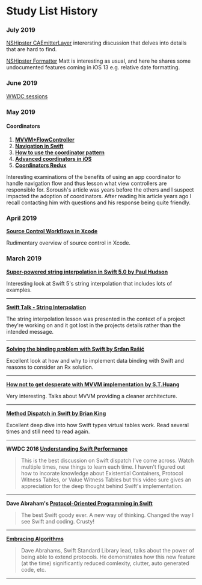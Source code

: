 # Study List History

### July 2019

[NSHipster CAEmitterLayer](https://nshipster.com/caemitterlayer/) interersting discussion that delves into details that are hard to find.

[NSHipster Formatter](https://nshipster.com/formatter/) Matt is interesting as usual, and here he shares some undocumented features coming in iOS 13 e.g. relative date formatting.

### June 2019

[WWDC sessions](https://github.com/NormanBitSolace/Study-List/blob/master/WWDC%202019.md)

### May 2019

#### Coordinators

1. **[MVVM+FlowController](http://merowing.info/2016/01/improve-your-ios-architecture-with-flowcontrollers)**
1. **[Navigation in Swift](https://www.swiftbysundell.com/posts/navigation-in-swift?rq=coordinator)**
1. **[How to use the coordinator pattern](https://www.hackingwithswift.com/articles/71/how-to-use-the-coordinator-pattern-in-ios-apps)**
1. **[Advanced coordinators in iOS](https://www.hackingwithswift.com/articles/175/advanced-coordinator-pattern-tutorial-ios)**
1. **[Coordinators Redux](http://khanlou.com/2015/10/coordinators-redux/)**

Interesting examinations of the benefits of using an app coordinator to handle navigation flow and thus lesson what view controllers are responsible for. Soroush's article was years before the others and I suspect impacted the adoption of coordinators. After reading his article years ago I recall contacting him with questions and his response being quite friendly.

### April 2019

**[Source Control Workflows in Xcode](https://developer.apple.com/videos/play/wwdc2018/418/)**

Rudimentary overview of source control in Xcode.


### March 2019

**[Super-powered string interpolation in Swift 5.0 by Paul Hudson](https://www.hackingwithswift.com/articles/178/super-powered-string-interpolation-in-swift-5-0)**

Interesting look at Swift 5's string interpolation that includes lots of examples.
***
**[Swift Talk - String Interpolation](https://talk.objc.io/episodes/S01E144-string-interpolation-in-swift-5-part-2)**

The string interpolation lesson was presented in the context of a project they're working on and it got lost in the projects details rather than the intended message.
***
**[Solving the binding problem with Swift by Srđan Rašić](http://five.agency/solving-the-binding-problem-with-swift/)**

Excellent look at how and why to implement data binding with Swift and reasons to consider an Rx solution.
***
**[How not to get desperate with MVVM implementation by S.T.Huang](https://medium.com/flawless-app-stories/how-to-use-a-model-view-viewmodel-architecture-for-ios-46963c67be1b)**

Very interesting. Talks about MVVM providing a cleaner architecture.
***
**[Method Dispatch in Swift by Brian King](https://www.raizlabs.com/dev/2016/12/swift-method-dispatch/)**

Excellent deep dive into how Swift types virtual tables work. Read several times and still need to read again.
***
**WWDC 2016 [Understanding Swift Performance](https://developer.apple.com/videos/play/wwdc2016/416/)**
> This is the best discussion on Swift dispatch I've come across. Watch multiple times, new things to learn each time. I haven't figured out how to incorate knowledge about Existential Containers, Protocol Witness Tables, or Value Witness Tables but this video sure gives an appreciation for the deep thought behind Swift's implementation.
***
**Dave Abraham's [Protocol-Oriented Programming in Swift](https://developer.apple.com/videos/play/wwdc2015/408/)**
> The best Swift goody ever. A new way of thinking. Changed the way I see Swift and coding. Crusty!
***
**[Embracing Algorithms](https://developer.apple.com/videos/play/wwdc2018/223/)**
> Dave Abrahams, Swift Standard Library lead, talks about the power of being able to extend protocols. He demonstrates how this new feature (at the time) significantly reduced comlexity, clutter, auto generated code, etc.
***
